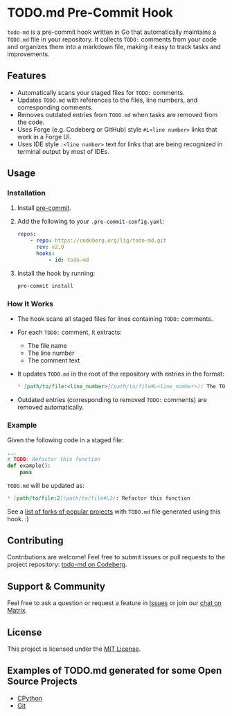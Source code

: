# TODO.md Pre-Commit Hook

`todo-md` is a pre-commit hook written in Go that automatically maintains a `TODO.md` file in your repository. It collects `TODO:` comments from your code and organizes them into a markdown file, making it easy to track tasks and improvements.

## Features

- Automatically scans your staged files for `TODO:` comments.
- Updates `TODO.md` with references to the files, line numbers, and corresponding comments.
- Removes outdated entries from `TODO.md` when tasks are removed from the code.
- Uses Forge (e.g. Codeberg or GitHub) style `#L<line number>` links that work in a Forge UI.
- Uses IDE style `:<line number>` text for links that are being recognized in terminal output by most of IDEs.

## Usage

### Installation

1. Install [pre-commit](https://pre-commit.com/).

2. Add the following to your `.pre-commit-config.yaml`:

    ```yaml
    repos:
        - repo: https://codeberg.org/lig/todo-md.git
          rev: v2.0
          hooks:
              - id: todo-md
    ```

3. Install the hook by running:

    ```bash
    pre-commit install
    ```

### How It Works

- The hook scans all staged files for lines containing `TODO:` comments.
- For each `TODO:` comment, it extracts:
  - The file name
  - The line number
  - The comment text
- It updates `TODO.md` in the root of the repository with entries in the format:

    ```markdown
    * [path/to/file:<line_number>](path/to/file#L<line_number>): The TODO comment text
    ```

- Outdated entries (corresponding to removed `TODO:` comments) are removed automatically.

### Example

Given the following code in a staged file:

```python
...
# TODO: Refactor this function
def example():
    pass
```

`TODO.md` will be updated as:

```markdown
* [path/to/file:2](path/to/file#L2): Refactor this function
```

See a [list of forks of popular projects](#examples-of-todo-md-generated-for-some-open-source-projects) with `TODO.md` file generated using this hook. :)

## Contributing

Contributions are welcome! Feel free to submit issues or pull requests to the project repository: [todo-md on Codeberg](https://codeberg.org/lig/todo-md).

## Support & Community

Feel free to ask a question or request a feature in [Issues](https://codeberg.org/lig/todo-md/issues) or join our [chat on Matrix](https://matrix.to/#/#todomd:dabar.chat).

## License

This project is licensed under the [MIT License](LICENSE).

## Examples of TODO.md generated for some Open Source Projects

- [CPython](https://github.com/lig/cpython/blob/master/TODO.md)
- [Git](https://github.com/lig/git/blob/master/TODO.md)

